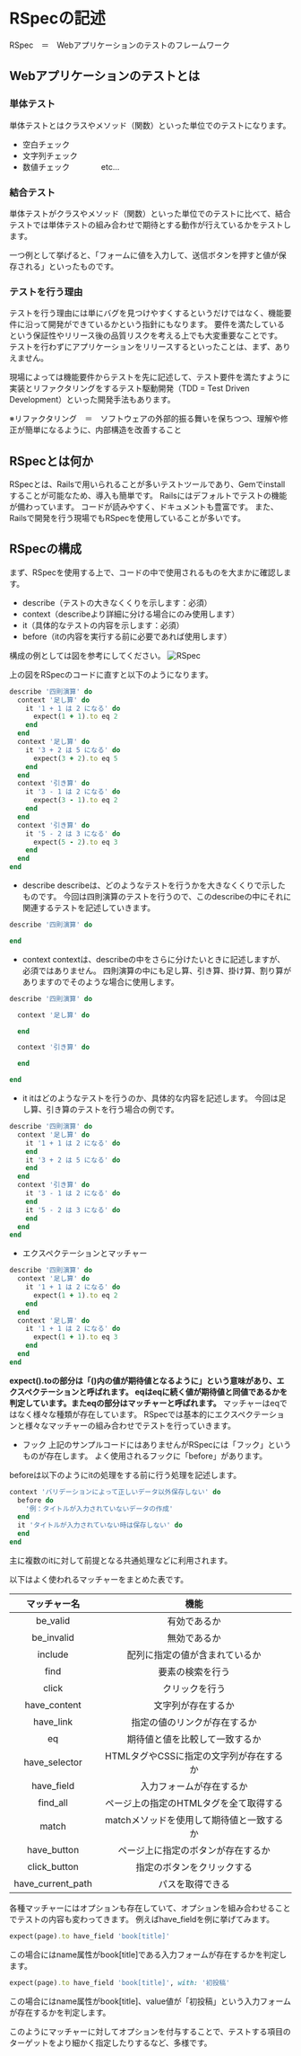 # RSpecの記述
RSpec　＝　Webアプリケーションのテストのフレームワーク
## Webアプリケーションのテストとは
### 単体テスト
単体テストとはクラスやメソッド（関数）といった単位でのテストになります。
* 空白チェック
* 文字列チェック
* 数値チェック　　　　etc...
### 結合テスト
単体テストがクラスやメソッド（関数）といった単位でのテストに比べて、結合テストでは単体テストの組み合わせで期待とする動作が行えているかをテストします。

一つ例として挙げると、「フォームに値を入力して、送信ボタンを押すと値が保存される」といったものです。
### テストを行う理由
テストを行う理由には単にバグを見つけやすくするというだけではなく、機能要件に沿って開発ができているかという指針にもなります。
要件を満たしているという保証性やリリース後の品質リスクを考える上でも大変重要なことです。
テストを行わずにアプリケーションをリリースするといったことは、まず、ありえません。

現場によっては機能要件からテストを先に記述して、テスト要件を満たすように実装とリファクタリングをするテスト駆動開発（TDD = Test Driven Development）といった開発手法もあります。

※リファクタリング　＝　ソフトウェアの外部的振る舞いを保ちつつ、理解や修正が簡単になるように、内部構造を改善すること
## RSpecとは何か
RSpecとは、Railsで用いられることが多いテストツールであり、Gemでinstallすることが可能なため、導入も簡単です。
Railsにはデフォルトでテストの機能が備わっています。
コードが読みやすく、ドキュメントも豊富です。
また、Railsで開発を行う現場でもRSpecを使用していることが多いです。
## RSpecの構成
まず、RSpecを使用する上で、コードの中で使用されるものを大まかに確認します。

* describe（テストの大きなくくりを示します：必須）
* context（describeより詳細に分ける場合にのみ使用します）
* it（具体的なテストの内容を示します：必須）
* before（itの内容を実行する前に必要であれば使用します）

構成の例としては図を参考にしてください。
![RSpec](https://wals.s3.amazonaws.com/uploads/363/363_rspec.png)

上の図をRSpecのコードに直すと以下のようになります。
~~~ruby
describe '四則演算' do
  context '足し算' do
    it '1 + 1 は 2 になる' do
      expect(1 + 1).to eq 2
    end
  end
  context '足し算' do
    it '3 + 2 は 5 になる' do
      expect(3 + 2).to eq 5
    end
  end
  context '引き算' do
    it '3 - 1 は 2 になる' do
      expect(3 - 1).to eq 2
    end
  end
  context '引き算' do
    it '5 - 2 は 3 になる' do
      expect(5 - 2).to eq 3
    end
  end
end
~~~
* describe
describeは、どのようなテストを行うかを大きなくくりで示したものです。 今回は四則演算のテストを行うので、このdescribeの中にそれに関連するテストを記述していきます。
~~~ruby
describe '四則演算' do

end
~~~

* context
contextは、describeの中をさらに分けたいときに記述しますが、必須ではありません。
四則演算の中にも足し算、引き算、掛け算、割り算がありますのでそのような場合に使用します。
~~~ruby
describe '四則演算' do

  context '足し算' do

  end

  context '引き算' do

  end

end
~~~

* it
itはどのようなテストを行うのか、具体的な内容を記述します。
今回は足し算、引き算のテストを行う場合の例です。
~~~ruby
describe '四則演算' do
  context '足し算' do
    it '1 + 1 は 2 になる' do
    end
    it '3 + 2 は 5 になる' do
    end
  end
  context '引き算' do
    it '3 - 1 は 2 になる' do
    end
    it '5 - 2 は 3 になる' do
    end
  end
end
~~~

* エクスペクテーションとマッチャー
~~~ruby
describe '四則演算' do
  context '足し算' do
    it '1 + 1 は 2 になる' do
      expect(1 + 1).to eq 2
    end
  end
  context '足し算' do
    it '1 + 1 は 2 になる' do
      expect(1 + 1).to eq 3
    end
  end
end
~~~
**expect().toの部分は「()内の値が期待値となるように」という意味があり、エクスペクテーションと呼ばれます。
eqはeqに続く値が期待値と同値であるかを判定しています。またeqの部分はマッチャーと呼ばれます。**
マッチャーはeqではなく様々な種類が存在しています。
RSpecでは基本的にエクスペクテーションと様々なマッチャーの組み合わせでテストを行っていきます。

* フック
上記のサンプルコードにはありませんがRSpecには「フック」というものが存在します。
よく使用されるフックに「before」があります。

beforeは以下のようにitの処理をする前に行う処理を記述します。
~~~ruby
context 'バリデーションによって正しいデータ以外保存しない' do
  before do
    '例：タイトルが入力されていないデータの作成'
  end
  it 'タイトルが入力されていない時は保存しない' do
  end
end
~~~
主に複数のitに対して前提となる共通処理などに利用されます。

以下はよく使われるマッチャーをまとめた表です。

|マッチャー名|機能|
|:--:|:--:|
|be_valid|有効であるか|
|be_invalid|無効であるか|
|include|配列に指定の値が含まれているか|
|find|要素の検索を行う|
|click|クリックを行う|
|have_content|文字列が存在するか|
|have_link|指定の値のリンクが存在するか|
|eq|期待値と値を比較して一致するか|
|have_selector|HTMLタグやCSSに指定の文字列が存在するか|
|have_field|入力フォームが存在するか|
|find_all|ページ上の指定のHTMLタグを全て取得する|
|match|matchメソッドを使用して期待値と一致するか|
|have_button|ページ上に指定のボタンが存在するか|
|click_button|指定のボタンをクリックする|
|have_current_path|パスを取得できる|

各種マッチャーにはオプションも存在していて、オプションを組み合わせることでテストの内容も変わってきます。
例えばhave_fieldを例に挙げてみます。
~~~ruby
expect(page).to have_field 'book[title]'
~~~
この場合にはname属性がbook[title]である入力フォームが存在するかを判定します。

~~~ruby
expect(page).to have_field 'book[title]', with: '初投稿'
~~~
この場合にはname属性がbook[title]、value値が「初投稿」という入力フォームが存在するかを判定します。

このようにマッチャーに対してオプションを付与することで、テストする項目のターゲットをより細かく指定したりするなど、多様です。
